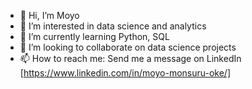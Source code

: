 - 👋 Hi, I’m Moyo
- 👀 I’m interested in data science and analytics
- 🌱 I’m currently learning Python, SQL
- 💞️ I’m looking to collaborate on data science projects
- 📫 How to reach me: Send me a message on LinkedIn [https://www.linkedin.com/in/moyo-monsuru-oke/]

<!---
OkeMoyo/OkeMoyo is a ✨ special ✨ repository because its `README.md` (this file) appears on your GitHub profile.
You can click the Preview link to take a look at your changes.
--->
